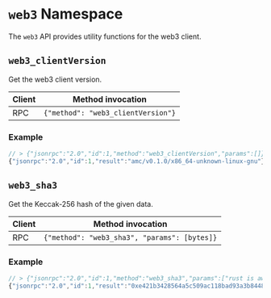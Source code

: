 # `web3` Namespace

The `web3` API provides utility functions for the web3 client.

## `web3_clientVersion`

Get the web3 client version.


| Client | Method invocation                  |
|--------|------------------------------------|
| RPC    | `{"method": "web3_clientVersion"}` |

### Example

```js
// > {"jsonrpc":"2.0","id":1,"method":"web3_clientVersion","params":[]}
{"jsonrpc":"2.0","id":1,"result":"amc/v0.1.0/x86_64-unknown-linux-gnu"}
```

## `web3_sha3`

Get the Keccak-256 hash of the given data.

| Client | Method invocation                            |
|--------|----------------------------------------------|
| RPC    | `{"method": "web3_sha3", "params": [bytes]}` |

### Example

```js
// > {"jsonrpc":"2.0","id":1,"method":"web3_sha3","params":["rust is awesome"]}
{"jsonrpc":"2.0","id":1,"result":"0xe421b3428564a5c509ac118bad93a3b84485ec3f927e214b0c4c23076d4bc4e0"}
```